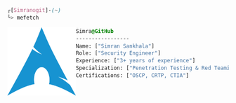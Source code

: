 ```css
┌[Simran☮git]-(~)
└> mefetch
```

<div style="display:block;text-align:left"><img align="left" src="https://raw.githubusercontent.com/simran-sankhala/simran-sankhala/main/arch.png" border="0" style="width:156px;">
  
  ```css
  Simra@GitHub
  -----------------
  Name: ["Simran Sankhala"]
  Role: ["Security Engineer"]
  Experience: ["3+ years of experience"]
  Specialization: ["Penetration Testing & Red Teaming"]
  Certifications: ["OSCP, CRTP, CTIA"]
```
